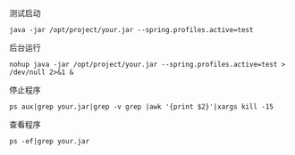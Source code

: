 测试启动
```
java -jar /opt/project/your.jar --spring.profiles.active=test
```
后台运行
```
nohup java -jar /opt/project/your.jar --spring.profiles.active=test > /dev/null 2>&1 &
```
停止程序
```
ps aux|grep your.jar|grep -v grep |awk '{print $2}'|xargs kill -15
```
查看程序
```
ps -ef|grep your.jar
```
